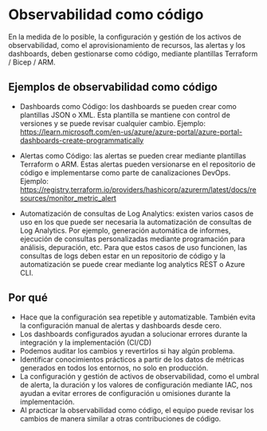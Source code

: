 # Observabilidad como código

En la medida de lo posible, la configuración y gestión de los activos de observabilidad, como el aprovisionamiento de recursos, las alertas y los dashboards, deben gestionarse como código, mediante plantillas Terraform / Bicep / ARM.

## Ejemplos de observabilidad como código

- Dashboards como Código: los dashboards se pueden crear como plantillas JSON o XML. Esta plantilla se mantiene con control de versiones y se puede revisar cualquier cambio. Ejemplo: <https://learn.microsoft.com/en-us/azure/azure-portal/azure-portal-dashboards-create-programmatically>

- Alertas como Código: las alertas se pueden crear mediante plantillas Terraform o ARM. Estas alertas pueden versionarse en el repositorio de código e implementarse como parte de canalizaciones DevOps. Ejemplo: <https://registry.terraform.io/providers/hashicorp/azurerm/latest/docs/resources/monitor_metric_alert>

- Automatización de consultas de Log Analytics: existen varios casos de uso en los que puede ser necesaria la automatización de consultas de Log Analytics. Por ejemplo, generación automática de informes, ejecución de consultas personalizadas mediante programación para análisis, depuración, etc. Para que estos casos de uso funcionen, las consultas de logs deben estar en un repositorio de código y la automatización se puede crear mediante log analytics REST o Azure CLI.

## Por qué

- Hace que la configuración sea repetible y automatizable. También evita la configuración manual de alertas y dashboards desde cero.
- Los dashboards configurados ayudan a solucionar errores durante la integración y la implementación (CI/CD)
- Podemos auditar los cambios y revertirlos si hay algún problema.
- Identificar conocimientos prácticos a partir de los datos de métricas generados en todos los entornos, no solo en producción.
- La configuración y gestión de activos de observabilidad, como el umbral de alerta, la duración y los valores de configuración mediante IAC, nos ayudan a evitar errores de configuración u omisiones durante la implementación.
- Al practicar la observabilidad como código, el equipo puede revisar los cambios de manera similar a otras contribuciones de código.

